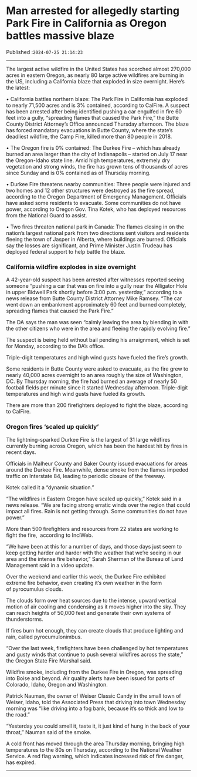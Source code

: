 # Man arrested for allegedly starting Park Fire in California as Oregon battles massive blaze

Published :`2024-07-25 21:14:23`

---

The largest active wildfire in the United States has scorched almost 270,000 acres in eastern Oregon, as nearly 80 large active wildfires are burning in the US, including a California blaze that exploded in size overnight. Here’s the latest:

• California battles northern blaze: The Park Fire in California has exploded to nearly 71,500 acres and is 3% contained, according to CalFire. A suspect has been arrested after being identified pushing a car engulfed in fire 60 feet into a gully, “spreading flames that caused the Park Fire,” the Butte County District Attorney’s Office announced Thursday afternoon. The blaze has forced mandatory evacuations in Butte County, where the state’s deadliest wildfire, the Camp Fire, killed more than 80 people in 2018.

• The Oregon fire is 0% contained: The Durkee Fire – which has already burned an area larger than the city of Indianapolis – started on July 17 near the Oregon-Idaho state line. Amid high temperatures, extremely dry vegetation and strong winds, the fire has grown tens of thousands of acres since Sunday and is 0% contained as of Thursday morning.

• Durkee Fire threatens nearby communities: Three people were injured and two homes and 12 other structures were destroyed as the fire spread, according to the Oregon Department of Emergency Management. Officials have asked some residents to evacuate. Some communities do not have power, according to Oregon Gov. Tina Kotek, who has deployed resources from the National Guard to assist.

• Two fires threaten national park in Canada: The flames closing in on the nation’s largest national park from two directions sent visitors and residents fleeing the town of Jasper in Alberta, where buildings are burned. Officials say the losses are significant, and Prime Minister Justin Trudeau has deployed federal support to help battle the blaze.

### California wildfire explodes in size overnight

A 42-year-old suspect has been arrested after witnesses reported seeing someone “pushing a car that was on fire into a gully near the Alligator Hole in upper Bidwell Park shortly before 3:00 p.m. yesterday,” according to a news release from Butte County District Attorney Mike Ramsey. “The car went down an embankment approximately 60 feet and burned completely, spreading flames that caused the Park Fire.”

The DA says the man was seen “calmly leaving the area by blending in with the other citizens who were in the area and fleeing the rapidly evolving fire.”

The suspect is being held without bail pending his arraignment, which is set for Monday, according to the DA’s office.

Triple-digit temperatures and high wind gusts have fueled the fire’s growth.

Some residents in Butte County were asked to evacuate, as the fire grew to nearly 40,000 acres overnight to an area roughly the size of Washington, DC. By Thursday morning, the fire had burned an average of nearly 50 football fields per minute since it started Wednesday afternoon. Triple-digit temperatures and high wind gusts have fueled its growth.

There are more than 200 firefighters deployed to fight the blaze, according to CalFire.

### Oregon fires ‘scaled up quickly’

The lightning-sparked Durkee Fire is the largest of 31 large wildfires currently burning across Oregon, which has been the hardest hit by fires in recent days.

Officials in Malheur County and Baker County issued evacuations for areas around the Durkee Fire. Meanwhile, dense smoke from the flames impeded traffic on Interstate 84, leading to periodic closure of the freeway.

Kotek called it a “dynamic situation.”

“The wildfires in Eastern Oregon have scaled up quickly,” Kotek said in a news release. “We are facing strong erratic winds over the region that could impact all fires. Rain is not getting through. Some communities do not have power.”

More than 500 firefighters and resources from 22 states are working to fight the fire,  according to InciWeb.

“We have been at this for a number of days, and those days just seem to keep getting harder and harder with the weather that we’re seeing in our area and the intense fire behavior,” Sarah Sherman of the Bureau of Land Management said in a video update.

Over the weekend and earlier this week, the Durkee Fire exhibited extreme fire behavior, even creating it’s own weather in the form of pyrocumulus clouds.

The clouds form over heat sources due to the intense, upward vertical motion of air cooling and condensing as it moves higher into the sky. They can reach heights of 50,000 feet and generate their own systems of thunderstorms.

If fires burn hot enough, they can create clouds that produce lighting and rain, called pyrocumulonimbus.

“Over the last week, firefighters have been challenged by hot temperatures and gusty winds that continue to push several wildfires across the state,” the Oregon State Fire Marshal said.

Wildfire smoke, including from the Durkee Fire in Oregon, was spreading into Boise and beyond. Air quality alerts have been issued for parts of Colorado, Idaho, Oregon and Washington.

Patrick Nauman, the owner of Weiser Classic Candy in the small town of Weiser, Idaho, told the Associated Press that driving into town Wednesday morning was “like driving into a fog bank, because it’s so thick and low to the road.”

“Yesterday you could smell it, taste it, it just kind of hung in the back of your throat,” Nauman said of the smoke.

A cold front has moved through the area Thursday morning, bringing high temperatures to the 80s on Thursday, according to the National Weather Service. A red flag warning, which indicates increased risk of fire danger, has expired.

---

